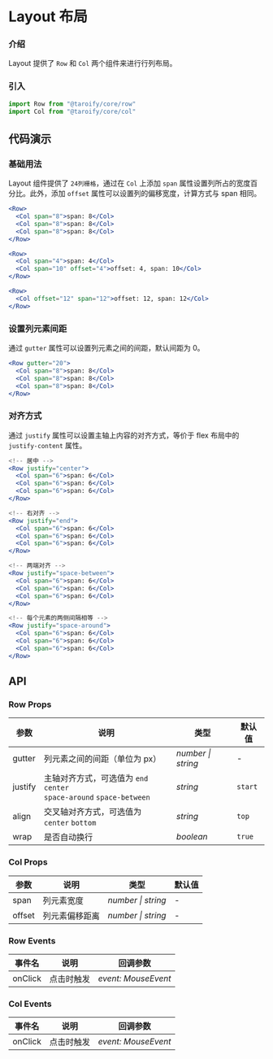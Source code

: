 # Layout 布局

### 介绍

Layout 提供了 `Row` 和 `Col` 两个组件来进行行列布局。

### 引入

```jsx
import Row from "@taroify/core/row"
import Col from "@taroify/core/col"
```

## 代码演示

### 基础用法

Layout 组件提供了 `24列栅格`，通过在 `Col` 上添加 `span` 属性设置列所占的宽度百分比。此外，添加 `offset` 属性可以设置列的偏移宽度，计算方式与 span 相同。

```jsx
<Row>
  <Col span="8">span: 8</Col>
  <Col span="8">span: 8</Col>
  <Col span="8">span: 8</Col>
</Row>

<Row>
  <Col span="4">span: 4</Col>
  <Col span="10" offset="4">offset: 4, span: 10</Col>
</Row>

<Row>
  <Col offset="12" span="12">offset: 12, span: 12</Col>
</Row>
```

### 设置列元素间距

通过 `gutter` 属性可以设置列元素之间的间距，默认间距为 0。

```jsx
<Row gutter="20">
  <Col span="8">span: 8</Col>
  <Col span="8">span: 8</Col>
  <Col span="8">span: 8</Col>
</Row>
```

### 对齐方式

通过 `justify` 属性可以设置主轴上内容的对齐方式，等价于 flex 布局中的 `justify-content` 属性。

```jsx
<!-- 居中 -->
<Row justify="center">
  <Col span="6">span: 6</Col>
  <Col span="6">span: 6</Col>
  <Col span="6">span: 6</Col>
</Row>

<!-- 右对齐 -->
<Row justify="end">
  <Col span="6">span: 6</Col>
  <Col span="6">span: 6</Col>
  <Col span="6">span: 6</Col>
</Row>

<!-- 两端对齐 -->
<Row justify="space-between">
  <Col span="6">span: 6</Col>
  <Col span="6">span: 6</Col>
  <Col span="6">span: 6</Col>
</Row>

<!-- 每个元素的两侧间隔相等 -->
<Row justify="space-around">
  <Col span="6">span: 6</Col>
  <Col span="6">span: 6</Col>
  <Col span="6">span: 6</Col>
</Row>
```

## API

### Row Props

| 参数 | 说明 | 类型 | 默认值 |
| --- | --- | --- | --- |
| gutter | 列元素之间的间距（单位为 px） | _number \| string_ | - |
| justify | 主轴对齐方式，可选值为 `end` `center` <br> `space-around` `space-between` | _string_ | `start` |
| align | 交叉轴对齐方式，可选值为 `center` `bottom` | _string_ | `top` |
| wrap | 是否自动换行 | _boolean_ | `true` |

### Col Props

| 参数   | 说明           | 类型               | 默认值 |
| ------ | -------------- | ------------------ | ------ |
| span   | 列元素宽度     | _number \| string_ | -      |
| offset | 列元素偏移距离 | _number \| string_ | -      |

### Row Events

| 事件名 | 说明       | 回调参数            |
| ------ | ---------- | ------------------- |
| onClick  | 点击时触发 | _event: MouseEvent_ |

### Col Events

| 事件名 | 说明       | 回调参数            |
| ------ | ---------- | ------------------- |
| onClick  | 点击时触发 | _event: MouseEvent_ |
